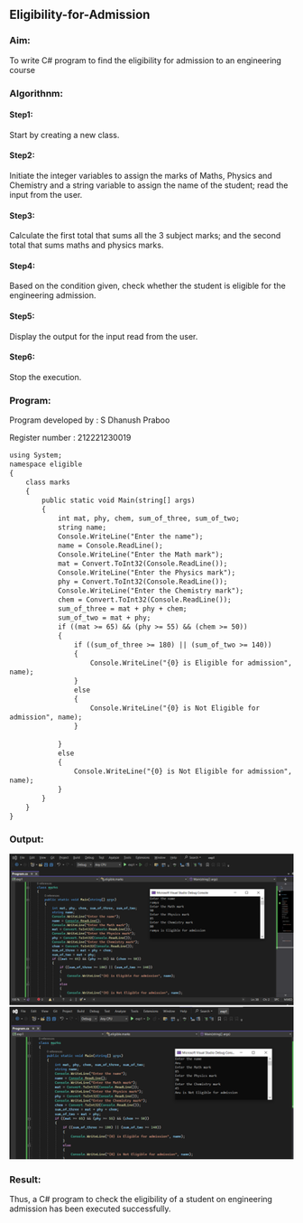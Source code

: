 ## Eligibility-for-Admission

### Aim:
To write C# program to find the eligibility for admission to an engineering course

### Algorithnm:
#### Step1:
Start by creating a new class.

#### Step2:
Initiate the integer variables to assign the marks of Maths, Physics and Chemistry and a string variable to assign the name of the student; read the input from the user.

#### Step3:
Calculate the first total that sums all the 3 subject marks; and the second total that sums maths and physics marks.

#### Step4:
Based on the condition given, check whether the student is eligible for the engineering admission.

#### Step5:
Display the output for the input read from the user.

#### Step6:
Stop the execution.

### Program:
Program developed by : S Dhanush Praboo

Register number : 212221230019
~~~~
using System;
namespace eligible
{
    class marks
    {
        public static void Main(string[] args)
        {
            int mat, phy, chem, sum_of_three, sum_of_two;
            string name;
            Console.WriteLine("Enter the name");
            name = Console.ReadLine();
            Console.WriteLine("Enter the Math mark");
            mat = Convert.ToInt32(Console.ReadLine());
            Console.WriteLine("Enter the Physics mark");
            phy = Convert.ToInt32(Console.ReadLine());
            Console.WriteLine("Enter the Chemistry mark");
            chem = Convert.ToInt32(Console.ReadLine());
            sum_of_three = mat + phy + chem;
            sum_of_two = mat + phy;
            if ((mat >= 65) && (phy >= 55) && (chem >= 50))
            {
                if ((sum_of_three >= 180) || (sum_of_two >= 140))
                {
                    Console.WriteLine("{0} is Eligible for admission", name);
                }
                else
                {
                    Console.WriteLine("{0} is Not Eligible for admission", name);
                }

            }
            else
            {
                Console.WriteLine("{0} is Not Eligible for admission", name);
            }
        }
    }
}
~~~~
### Output:
![output](op.png)
![output](op1.png)

### Result:
Thus, a C# program to check the eligibility of a student on engineering admission has been executed successfully.
